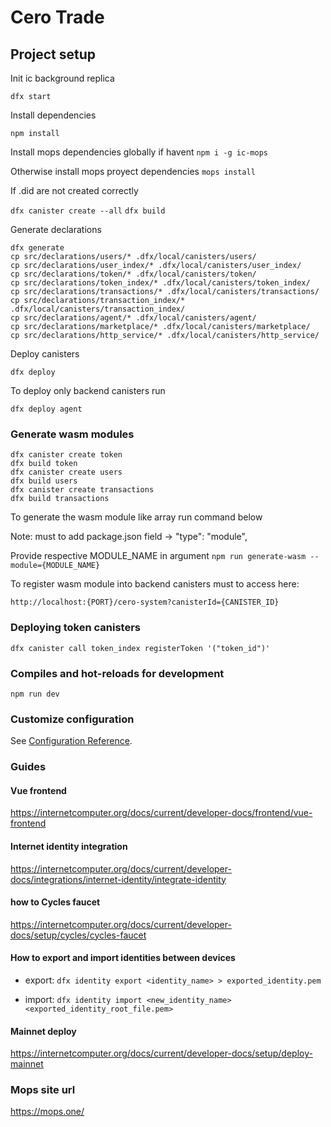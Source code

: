 # Cero Trade

## Project setup
Init ic background replica

`dfx start`

Install dependencies

`npm install`

Install mops dependencies globally if havent
`npm i -g ic-mops`

Otherwise install mops proyect dependencies
`mops install`

If .did are not created correctly

`dfx canister create --all`
`dfx build`

Generate declarations
```
dfx generate
cp src/declarations/users/* .dfx/local/canisters/users/
cp src/declarations/user_index/* .dfx/local/canisters/user_index/
cp src/declarations/token/* .dfx/local/canisters/token/
cp src/declarations/token_index/* .dfx/local/canisters/token_index/
cp src/declarations/transactions/* .dfx/local/canisters/transactions/
cp src/declarations/transaction_index/* .dfx/local/canisters/transaction_index/
cp src/declarations/agent/* .dfx/local/canisters/agent/
cp src/declarations/marketplace/* .dfx/local/canisters/marketplace/
cp src/declarations/http_service/* .dfx/local/canisters/http_service/
```

Deploy canisters

`dfx deploy`

To deploy only backend canisters run

`dfx deploy agent`

### Generate wasm modules
```
dfx canister create token
dfx build token
dfx canister create users
dfx build users
dfx canister create transactions
dfx build transactions
```
To generate the wasm module like array run command below

Note: must to add package.json field -> "type": "module",

Provide respective MODULE_NAME in argument
`npm run generate-wasm -- module={MODULE_NAME}`

To register wasm module into backend canisters must to access here:

`http://localhost:{PORT}/cero-system?canisterId={CANISTER_ID}`

### Deploying token canisters
`dfx canister call token_index registerToken '("token_id")'`

### Compiles and hot-reloads for development
`npm run dev`

### Customize configuration
See [Configuration Reference](https://vitejs.dev/config/).


### Guides

#### Vue frontend
https://internetcomputer.org/docs/current/developer-docs/frontend/vue-frontend

#### Internet identity integration
https://internetcomputer.org/docs/current/developer-docs/integrations/internet-identity/integrate-identity

#### how to Cycles faucet
https://internetcomputer.org/docs/current/developer-docs/setup/cycles/cycles-faucet

#### How to export and import identities between devices
* export: `dfx identity export <identity_name> > exported_identity.pem`

* import: `dfx identity import <new_identity_name> <exported_identity_root_file.pem>`

#### Mainnet deploy
https://internetcomputer.org/docs/current/developer-docs/setup/deploy-mainnet

### Mops site url
https://mops.one/
